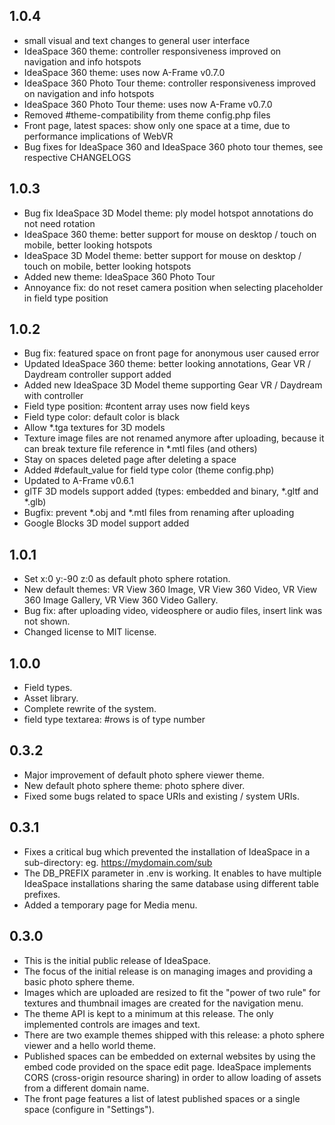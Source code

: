 ## 1.0.4

- small visual and text changes to general user interface
- IdeaSpace 360 theme: controller responsiveness improved on navigation and info hotspots
- IdeaSpace 360 theme: uses now A-Frame v0.7.0
- IdeaSpace 360 Photo Tour theme: controller responsiveness improved on navigation and info hotspots
- IdeaSpace 360 Photo Tour theme: uses now A-Frame v0.7.0
- Removed #theme-compatibility from theme config.php files
- Front page, latest spaces: show only one space at a time, due to performance implications of WebVR
- Bug fixes for IdeaSpace 360 and IdeaSpace 360 photo tour themes, see respective CHANGELOGS

## 1.0.3

- Bug fix IdeaSpace 3D Model theme: ply model hotspot annotations do not need rotation
- IdeaSpace 360 theme: better support for mouse on desktop / touch on mobile, better looking hotspots 
- IdeaSpace 3D Model theme: better support for mouse on desktop / touch on mobile, better looking hotspots
- Added new theme: IdeaSpace 360 Photo Tour
- Annoyance fix: do not reset camera position when selecting placeholder in field type position

## 1.0.2

- Bug fix: featured space on front page for anonymous user caused error 
- Updated IdeaSpace 360 theme: better looking annotations, Gear VR / Daydream controller support added
- Added new IdeaSpace 3D Model theme supporting Gear VR / Daydream with controller 
- Field type position: #content array uses now field keys
- Field type color: default color is black
- Allow *.tga textures for 3D models
- Texture image files are not renamed anymore after uploading, because it can break texture file reference in *.mtl files (and others)
- Stay on spaces deleted page after deleting a space
- Added #default_value for field type color (theme config.php)
- Updated to A-Frame v0.6.1
- glTF 3D models support added (types: embedded and binary, *.gltf and *.glb)
- Bugfix: prevent *.obj and *.mtl files from renaming after uploading
- Google Blocks 3D model support added

## 1.0.1

- Set x:0 y:-90 z:0 as default photo sphere rotation.
- New default themes: VR View 360 Image, VR View 360 Video, VR View 360 Image Gallery, VR View 360 Video Gallery.
- Bug fix: after uploading video, videosphere or audio files, insert link was not shown.
- Changed license to MIT license.

## 1.0.0

- Field types.
- Asset library.
- Complete rewrite of the system.
- field type textarea: #rows is of type number

## 0.3.2

- Major improvement of default photo sphere viewer theme.
- New default photo sphere theme: photo sphere diver.
- Fixed some bugs related to space URIs and existing / system URIs.

## 0.3.1

- Fixes a critical bug which prevented the installation of IdeaSpace in a sub-directory: eg. https://mydomain.com/sub
- The DB_PREFIX parameter in .env is working. It enables to have multiple IdeaSpace installations sharing the same database using different table prefixes.
- Added a temporary page for Media menu.

## 0.3.0  

- This is the initial public release of IdeaSpace.
- The focus of the initial release is on managing images and providing a basic photo sphere theme.
- Images which are uploaded are resized to fit the "power of two rule" for textures and thumbnail images are created for the navigation menu.
- The theme API is kept to a minimum at this release. The only implemented controls are images and text.
- There are two example themes shipped with this release: a photo sphere viewer and a hello world theme. 
- Published spaces can be embedded on external websites by using the embed code provided on the space edit page. IdeaSpace implements CORS (cross-origin resource sharing) in order to allow loading of assets from a different domain name.
- The front page features a list of latest published spaces or a single space (configure in "Settings").
